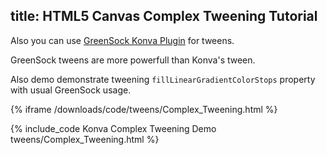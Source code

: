 title: HTML5 Canvas Complex Tweening Tutorial
---

Also you can use [GreenSock Konva Plugin](https://github.com/konvajs/greensock-plugin) for tweens.

GreenSock tweens are more powerfull than Konva's tween.

Also demo demonstrate tweening `fillLinearGradientColorStops` property with usual GreenSock usage.

{% iframe /downloads/code/tweens/Complex_Tweening.html %}

{% include_code Konva Complex Tweening Demo tweens/Complex_Tweening.html %}
